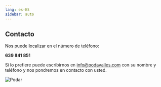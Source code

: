 ```yaml
---
lang: es-ES
sidebar: auto
---
```


## Contacto

Nos puede localizar en el número de teléfono:

**639 841 851**

Si lo prefiere puede escribirnos en [info@podavalles.com](mailto:info@podavalles.com) con su nombre y teléfono y nos pondremos en contacto con usted.

<img src="/img/ubicacio.jpeg" alt="Podar" class="is-style-rounded">